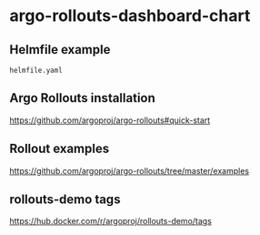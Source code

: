 # argo-rollouts-dashboard-chart

## Helmfile example

`helmfile.yaml`

## Argo Rollouts installation

https://github.com/argoproj/argo-rollouts#quick-start

## Rollout examples

https://github.com/argoproj/argo-rollouts/tree/master/examples

## rollouts-demo tags

https://hub.docker.com/r/argoproj/rollouts-demo/tags
